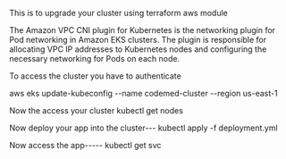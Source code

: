 This is to upgrade your cluster using terraform aws module


The Amazon VPC CNI plugin for Kubernetes is the networking plugin for Pod networking in Amazon EKS clusters. The plugin is responsible for allocating VPC IP addresses to Kubernetes nodes and configuring the necessary networking for Pods on each node.


To access the cluster you have to authenticate

aws eks update-kubeconfig --name codemed-cluster --region us-east-1

Now the access your cluster
kubectl get nodes

Now deploy your app into the cluster---
kubectl apply -f deployment.yml

Now access the app-----
kubectl get svc


